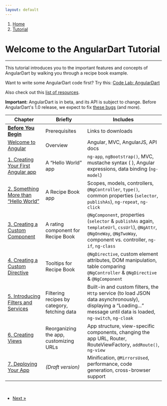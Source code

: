 ```yaml
---
layout: default
---
```


<div class="container tutorial" role="main" >
  <ol class="breadcrumb">
    <li><a href="/">Home</a></li>
    <li class="active"><a href="/tutorial/index.html">Tutorial</a></li>
  </ol>

  <h1 id="the-angulardart-tutorial">Welcome to the AngularDart Tutorial</h1>

  <hr>

  <p>
    This tutorial introduces you to the important
    features and concepts of AngularDart by
    walking you through a recipe book example.
  </p>

  <p>
    Want to write some AngularDart code first?
    Try this:
    <a href="https://github.com/angular/ng-darrrt-codelab/blob/master/README.md#code-lab-angulardart" class="btn btn-primary">Code Lab: AngularDart</a>
  </p>

  <p>Also check out this
     <a href="https://github.com/nikgraf/exploring-angular.dart/blob/master/resources.md">list of resources</a>.</p>

  <div class="alert alert-warning">
    <strong>Important:</strong> AngularDart is in beta,
    and its API is subject to change.
    Before AngularDart's 1.0 release, we expect to fix
    <a href="https://github.com/angular/angular.dart/issues?milestone=12">these bugs</a>
    (and more).
  </div>

  <table id="tutorial-toc">
    <thead>
      <tr>
        <th>Chapter</th>
        <th>Briefly</th>
        <th>Includes</th>
      </tr>
    </thead>
    <tbody>
      <tr>
        <td><a href="01-before-you-begin.html"><b>Before You Begin</b></a></td>
        <td>Prerequisites</td>
        <td>Links to downloads</td>
      </tr>
      <tr>
        <td><a href="02-welcome-to-angular.html">Welcome to Angular</a></td>
        <td>Overview</td>
        <td>Angular, MVC, AngularJS, API docs</td>
      </tr>
      <tr>
        <td><a href="03-ch01-creating-your-first-app.html">
            1. Creating Your First Angular app</a></td>
        <td>A “Hello World” app</td>
        <td><code>ng-app</code>, <code>ngBootstrap()</code>, MVC, mustache
            syntax ( <code></code> ), Angular expressions, data
            binding (<code>ng-model</code>)</td>
      </tr>
      <tr>
        <td><a href="04-ch02-controller.html">2. Something More than
            “Hello World”</a></td>
        <td>A Recipe Book app</td>
        <td>Scopes, models, controllers, <code>@NgController</code>, <code>type()</code>,
            common properties (<code>selector</code>,
            <code>publishAs</code>), <code>ng-repeat</code>,
            <code>ng-click</code></td>
      </tr>
      <tr>
        <td><a href="05-ch03-component.html">3. Creating a Custom
            Component</a></td>
        <td>A rating component for Recipe Book</td>
        <td><code>@NgComponent</code>, properties (<code>selector</code> &amp;
            <code>publishAs</code> again, <code>templateUrl</code>,
            <code>cssUrl</code>), <code>@NgAttr</code>, <code>@NgOneWay</code>, <code>@NgTwoWay</code>, component
            vs. controller, <code>ng-if</code>, <code>ng-class</code></td>
      </tr>
      <tr>
        <td><a href="06-ch04-directive.html">4. Creating a Custom
            Directive</a></td>
        <td>Tooltips for Recipe Book</td>
        <td><code>@NgDirective</code>, custom element attributes, DOM manipulation,
            table comparing <code>@NgController</code> &amp; <code>@NgDirective</code> &amp;
            <code>@NgComponent</code></td>
      </tr>
      <tr>
        <td><a href="07-ch05-filter-service.html">5. Introducing Filters
              and Services</a></td>
        <td>Filtering recipes by category, fetching data</td>
        <td>Built-in and custom filters, the <code>Http</code> service (to
            load JSON data asynchronously), displaying a “Loading...”
            message until data is
            loaded, <code>ng-switch</code>, <code>ng-cloak</code></td>
      </tr>
      <tr>
        <td><a href="08-ch06-view.html">6. Creating Views</a></td>
        <td>Reorganizing the app, customizing URLs</td>
        <td>App structure, view-specific components, changing the app URL,
            Router, RouteViewFactory, <code>addRoute()</code>,
            <code>ng-view</code></td>
      </tr>
      <tr>
        <td><a href="09-ch07-deploying-your-app.html">7. Deploying Your
            App</a></td>
        <td><em>(Draft version)</em></td>
        <td>Minification, <code>@MirrorsUsed</code>, performance, code generation,
            cross-browser support</td>
      </tr>
    </tbody>
  </table>

  <p><br>
  <ul class="pager">
    <li class="next"><a href="01-before-you-begin.html">Next &raquo;</a></li>
  </ul></p>
</div>
